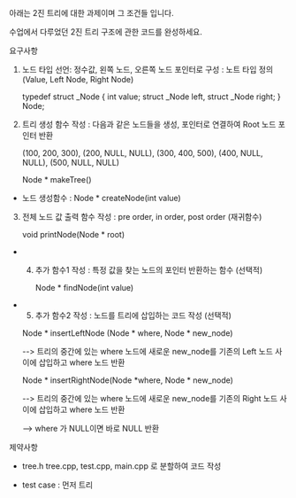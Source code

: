 아래는 2진 트리에 대한 과제이며 그 조건들 입니다.

수업에서 다루었던 2진 트리 구조에 관한 코드를 완성하세요.



요구사항

1. 노드 타입 선언: 정수값, 왼쪽 노드, 오른쪽 노드 포인터로 구성 : 노트 타입 정의 (Value, Left Node, Right Node)

    typedef struct _Node { int value; struct _Node left, struct _Node right; } Node;



2. 트리 생성 함수 작성 : 다음과 같은 노드들을 생성, 포인터로 연결하여 Root 노드 포인터 반환

      (100, 200, 300), (200, NULL, NULL), (300, 400, 500), (400, NULL, NULL), (500, NULL, NULL)

      Node * makeTree()

  - 노드 생성함수 : Node * createNode(int value)





3. 전체 노드 값 출력 함수 작성 : pre order, in order, post order (재귀함수)

     void printNode(Node * root)



* 4. 추가 함수1 작성 : 특정 값을 찾는 노드의 포인터 반환하는 함수 (선택적)

     Node * findNode(int value)



* 5. 추가 함수2 작성 : 노드를 트리에 삽입하는 코드 작성 (선택적)

    Node * insertLeftNode (Node * where, Node * new_node)

    -->   트리의 중간에 있는 where 노드에 새로운 new_node를 기존의 Left 노드 사이에 삽입하고 where 노드 반환

    Node * insertRightNode(Node *where, Node * new_node)

    -->   트리의 중간에 있는 where 노드에 새로운 new_node를 기존의 Right 노드 사이에 삽입하고 where 노드 반환

    --> where 가 NULL이면 바로 NULL 반환


제약사항

- tree.h tree.cpp, test.cpp, main.cpp 로 분할하여 코드 작성

- test case : 먼저 트리
